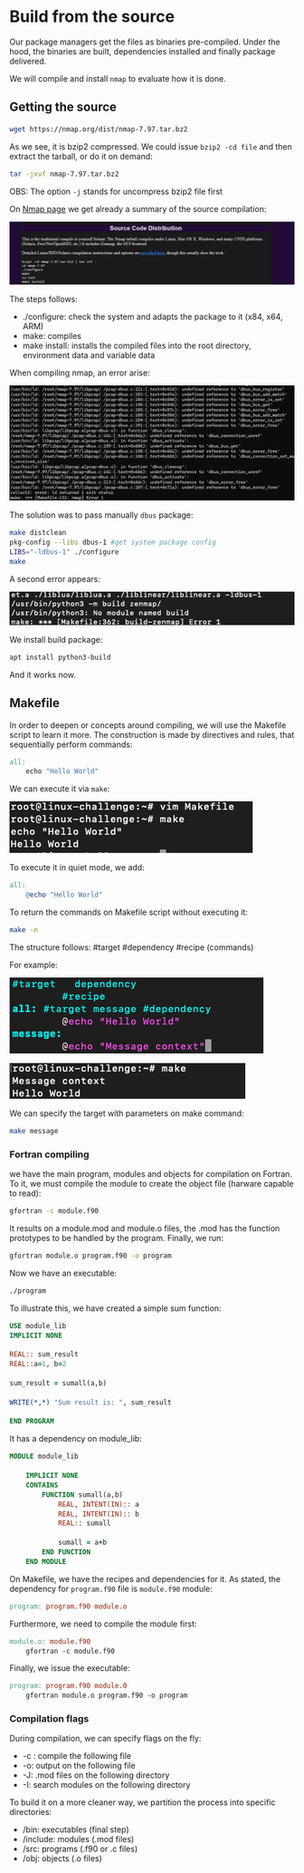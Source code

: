# Build from the source


Our package managers get the files as binaries pre-compiled. Under the hood, the binaries are built, dependencies installed and finally package delivered.

We will compile and install ```nmap``` to evaluate how it is done.

## Getting the source

```bash
wget https://nmap.org/dist/nmap-7.97.tar.bz2
```

As we see, it is bzip2 compressed. We could issue ```bzip2 -cd file``` and then extract the tarball, or do it on demand:

```bash
tar -jxvf nmap-7.97.tar.bz2
```

OBS: The option ```-j``` stands for uncompress bzip2 file first

On [Nmap page](https://nmap.org/download) we get already a summary of the source compilation:

![page](images/page.png)

The steps follows:

* ./configure: check the system and adapts the package to it (x84, x64, ARM)
* make: compiles
* make install: installs the compiled files into the root directory, environment data and variable data


When compiling nmap, an error arise:

![dbus](images/dbus.png)

The solution was to pass manually ```dbus``` package:
```bash
make distclean
pkg-config --libs dbus-1 #get system package config
LIBS="-ldbus-1" ./configure
make
```

A second error appears:

![build](images/build.png)

We install build package:
```bash
apt install python3-build
```

And it works now.

## Makefile

In order to deepen or concepts around compiling, we will use the Makefile script to learn it more.
The construction is made by directives and rules, that sequentially perform commands:

```makefile
all:
    echo "Hello World"
```

We can execute it via ```make```:

![make](images/make.png)

To execute it in quiet mode, we add:
```makefile
all:
    @echo "Hello World"
```

To return the commands on Makefile script without executing it:
```bash
make -n
```

The structure follows:
#target #dependency
    #recipe (commands)

For example:

![message](images/message.png)

![dependency](images/dependency.png)



We can specify the target with parameters on make command:
```bash
make message
```

### Fortran compiling

we have the main program, modules and objects for compilation on Fortran. To it, we must compile the module to create the object file (harware capable to read):

```bash
gfortran -c module.f90 
```
It results on a module.mod and module.o files, the .mod has the function prototypes to be handled by the program. Finally, we run:
```bash
gfortran module.o program.f90 -o program
```

Now we have an executable:
```bash
./program
```


To illustrate this, we have created a simple sum function:

```fortran
USE module_lib
IMPLICIT NONE

REAL:: sum_result
REAL::a=1, b=2

sum_result = sumall(a,b)

WRITE(*,*) "Sum result is: ", sum_result

END PROGRAM
```

It has a dependency on module_lib:
```fortran
MODULE module_lib

    IMPLICIT NONE
    CONTAINS
        FUNCTION sumall(a,b)
            REAL, INTENT(IN):: a
            REAL, INTENT(IN):: b
            REAL:: sumall

            sumall = a+b
        END FUNCTION
    END MODULE
```


On Makefile, we have the recipes and dependencies for it. As stated, the dependency for ```program.f90``` file is ```module.f90``` module:
```makefile
program: program.f90 module.o
```

Furthermore, we need to compile the module first:
```makefile
module.o: module.f90
    gfortran -c module.f90
```

Finally, we issue the executable:
```makefile
program: program.f90 module.0
    gfortran module.o program.f90 -o program
```

### Compilation flags

During compilation, we can specify flags on the fly:
* -c : compile the following file
* -o: output on the following file
* -J: .mod files on the following directory
* -I: search modules on the following directory


To build it on a more cleaner way, we partition the process into specific directories:
* /bin: executables (final step)
* /include: modules (.mod files)
* /src: programs (.f90 or .c files)
* /obj: objects (.o files)
